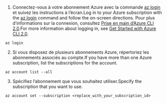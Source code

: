 1. <span data-ttu-id="a612f-101">Connectez-vous à votre abonnement Azure avec la commande [az login](/cli/azure/#login) et suivez les instructions à l’écran.</span><span class="sxs-lookup"><span data-stu-id="a612f-101">Log in to your Azure subscription with the [az login](/cli/azure/#login) command and follow the on-screen directions.</span></span> <span data-ttu-id="a612f-102">Pour plus d’informations sur la connexion, consultez [Prise en main d’Azure CLI 2.0](/cli/azure/get-started-with-azure-cli).</span><span class="sxs-lookup"><span data-stu-id="a612f-102">For more information about logging in, see [Get Started with Azure CLI 2.0](/cli/azure/get-started-with-azure-cli).</span></span>

  ```azurecli
  az login
  ```
2. <span data-ttu-id="a612f-103">Si vous disposez de plusieurs abonnements Azure, répertoriez les abonnements associés au compte.</span><span class="sxs-lookup"><span data-stu-id="a612f-103">If you have more than one Azure subscription, list the subscriptions for the account.</span></span>

  ```azurecli
  az account list --all
  ```
3. <span data-ttu-id="a612f-104">Spécifiez l’abonnement que vous souhaitez utiliser.</span><span class="sxs-lookup"><span data-stu-id="a612f-104">Specify the subscription that you want to use.</span></span>

  ```azurecli
  az account set --subscription <replace_with_your_subscription_id>
  ```